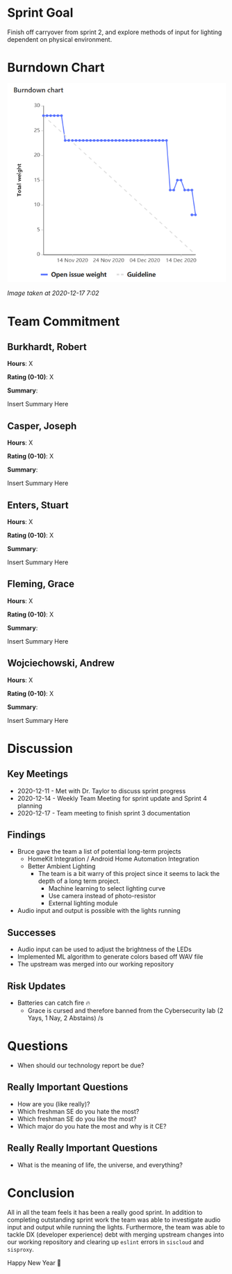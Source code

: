 # Sprint Goal
Finish off carryover from sprint 2, and explore methods of input for lighting dependent on physical environment.

# Burndown Chart
![image](uploads/41eb594d485dc8eec6ab78d5bee2c52a/image.png)

_Image taken at 2020-12-17 7:02_

# Team Commitment

## Burkhardt, Robert
**Hours**: X

**Rating (0-10)**: X

**Summary**:

Insert Summary Here

## Casper, Joseph
**Hours**: X

**Rating (0-10)**: X

**Summary**:

Insert Summary Here

## Enters, Stuart
**Hours**: X

**Rating (0-10)**: X

**Summary**:

Insert Summary Here

## Fleming, Grace
**Hours**: X

**Rating (0-10)**: X

**Summary**:

Insert Summary Here

## Wojciechowski, Andrew
**Hours**: X

**Rating (0-10)**: X

**Summary**:

Insert Summary Here

# Discussion

## Key Meetings

* 2020-12-11 - Met with Dr. Taylor to discuss sprint progress
* 2020-12-14 - Weekly Team Meeting for sprint update and Sprint 4 planning
* 2020-12-17 - Team meeting to finish sprint 3 documentation

## Findings
* Bruce gave the team a list of potential long-term projects 
    * HomeKit Integration / Android Home Automation Integration
    * Better Ambient Lighting
        * The team is a bit warry of this project since it seems to lack the depth of a long term project.
            * Machine learning to select lighting curve
            * Use camera instead of photo-resistor
            * External lighting module
* Audio input and output is possible with the lights running

## Successes
* Audio input can be used to adjust the brightness of the LEDs
* Implemented ML algorithm to generate colors based off WAV file
* The upstream was merged into our working repository

## Risk Updates
* Batteries can catch fire :fire:
    * Grace is cursed and therefore banned from the Cybersecurity lab (2 Yays, 1 Nay, 2 Abstains) /s

# Questions
* When should our technology report be due?

## Really Important Questions
* How are you (like really)?
* Which freshman SE do you hate the most?
* Which freshman SE do you like the most?
* Which major do you hate the most and why is it CE?

## Really Really Important Questions
* What is the meaning of life, the universe, and everything?

# Conclusion
All in all the team feels it has been a really good sprint. In addition to completing outstanding sprint work the team was able to investigate audio input and output while running the lights. Furthermore, the team was able to tackle DX (developer experience) debt with merging upstream changes into our working repository and clearing up `eslint` errors in `siscloud` and `sisproxy`.

Happy New Year :tada: 